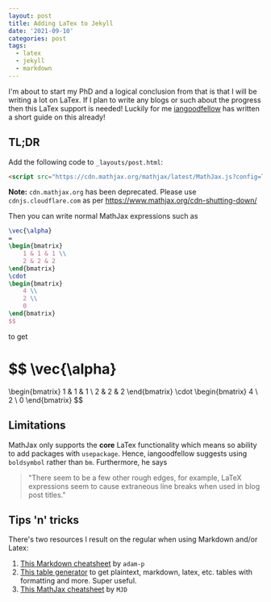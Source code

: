 ```yaml
---
layout: post
title: Adding LaTex to Jekyll
date: '2021-09-10'
categories: post
tags:
  - latex
  - jekyll
  - markdown
---
```


I'm about to start my PhD and a logical conclusion from that is that I will be writing a lot on LaTex. If I plan to write any blogs or such about the progress then this LaTex support is needed! Luckily for me [iangoodfellow](http://www.iangoodfellow.com/blog/jekyll/markdown/tex/2016/11/07/latex-in-markdown.html) has written a short guide on this already!

## TL;DR

Add the following code to `_layouts/post.html`:

```html
<script src="https://cdn.mathjax.org/mathjax/latest/MathJax.js?config=TeX-AMS-MML_HTMLorMML" type="text/javascript"></script>
```

**Note:** `cdn.mathjax.org` has been deprecated. Please use `cdnjs.cloudflare.com` as per https://www.mathjax.org/cdn-shutting-down/

Then you can write normal MathJax expressions such as

```latex
\vec{\alpha}
=
\begin{bmatrix}
    1 & 1 & 1 \\
    2 & 2 & 2
\end{bmatrix}
\cdot
\begin{bmatrix}
    4 \\
    2 \\
    0
\end{bmatrix}
$$
```

to get

$$
\vec{\alpha}
=
\begin{bmatrix}
    1 & 1 & 1 \\
    2 & 2 & 2
\end{bmatrix}
\cdot
\begin{bmatrix}
    4 \\
    2 \\
    0
\end{bmatrix}
$$

## Limitations

MathJax only supports the **core** LaTex functionality which means so ability to add packages with `usepackage`. Hence, iangoodfellow suggests using `boldsymbol` rather than `bm`. Furthermore, he says

> "There seem to be a few other rough edges, for example, LaTeX expressions seem to cause extraneous line breaks when used in blog post titles."

## Tips 'n' tricks

There's two resources I result on the regular when using Markdown and/or Latex:

1. [This Markdown cheatsheet](https://github.com/adam-p/markdown-here/wiki/Markdown-Cheatsheet) by `adam-p`
2. [This table generator](https://www.tablesgenerator.com/) to get plaintext, markdown, latex, etc. tables with formatting and more. Super useful.
3. [This MathJax cheatsheet](https://math.meta.stackexchange.com/questions/5020/mathjax-basic-tutorial-and-quick-reference) by `MJD`
